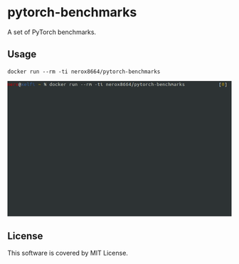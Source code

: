 # pytorch-benchmarks
A set of PyTorch benchmarks.


## Usage

```
docker run --rm -ti nerox8664/pytorch-benchmarks
```

![pytorch_benchmarks.gif](./pytorch_benchmarks.gif)


## License
This software is covered by MIT License.